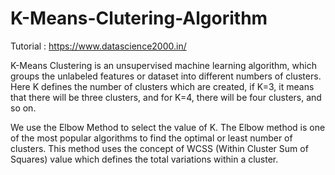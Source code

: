 # K-Means-Clutering-Algorithm
Tutorial : https://www.datascience2000.in/

K-Means Clustering is an unsupervised machine learning algorithm, which groups the unlabeled features or dataset into different numbers of clusters. Here K defines the number of clusters which are created, if K=3, it means that there will be three clusters, and for K=4, there will be four clusters, and so on.

We use the Elbow Method to select the value of K. The Elbow method is one of the most popular algorithms to find the optimal or least number of clusters. This method uses the concept of WCSS (Within Cluster Sum of Squares) value  which defines the total variations within a cluster.
